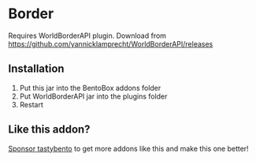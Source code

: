 # Border

Requires WorldBorderAPI plugin. Download from https://github.com/yannicklamprecht/WorldBorderAPI/releases

## Installation
1. Put this jar into the BentoBox addons folder
2. Put WorldBorderAPI jar into the plugins folder
3. Restart

## Like this addon?
[Sponsor tastybento](https://github.com/sponsors/tastybento) to get more addons like this and make this one better!
